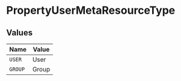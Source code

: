 # PropertyUserMetaResourceType


## Values

| Name    | Value   |
| ------- | ------- |
| `USER`  | User    |
| `GROUP` | Group   |